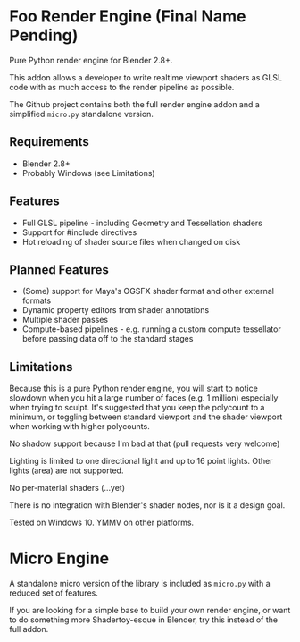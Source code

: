 # Foo Render Engine (Final Name Pending)

Pure Python render engine for Blender 2.8+. 

This addon allows a developer to write realtime viewport shaders as GLSL code with as much access to the render pipeline as possible.

The Github project contains both the full render engine addon and a simplified `micro.py` standalone version.

## Requirements

* Blender 2.8+
* Probably Windows (see Limitations)

## Features

* Full GLSL pipeline - including Geometry and Tessellation shaders
* Support for #include directives
* Hot reloading of shader source files when changed on disk

## Planned Features

* (Some) support for Maya's OGSFX shader format and other external formats
* Dynamic property editors from shader annotations
* Multiple shader passes
* Compute-based pipelines - e.g. running a custom compute tessellator before passing data off to the standard stages

## Limitations

Because this is a pure Python render engine, you will start to notice slowdown when you hit a large number of faces (e.g. 1 million) especially when trying to sculpt. It's suggested that you keep the polycount to a minimum, or toggling between standard viewport and the shader viewport when working with higher polycounts. 

No shadow support because I'm bad at that (pull requests very welcome)

Lighting is limited to one directional light and up to 16 point lights. Other lights (area) are not supported.

No per-material shaders (...yet)

There is no integration with Blender's shader nodes, nor is it a design goal. 

Tested on Windows 10. YMMV on other platforms. 

# Micro Engine

A standalone micro version of the library is included as `micro.py` with a reduced set of features.

If you are looking for a simple base to build your own render engine, or want to do something more Shadertoy-esque in Blender, try this instead of the full addon.
